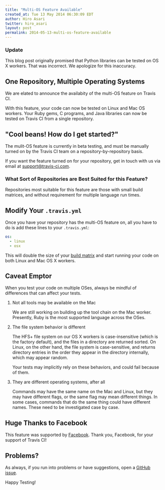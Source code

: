 ```yaml
---
title: "Multi-OS Feature Available"
created_at: Tue 13 May 2014 06:30:09 EDT
author: Hiro Asari
twitter: hiro_asari
layout: post
permalink: 2014-05-13-multi-os-feature-available
---
```


### Update

This blog post originally promised that Python libraries can be tested
on OS X workers.
That was incorrect.
We apologize for this inaccuracy.

## One Repository, Multiple Operating Systems
We are elated to announce the availabity of the multi-OS feature
on Travis CI.

With this feature, your code can now be tested on Linux and Mac OS
workers.
Your Ruby gems, C programs, and Java libraries
can now be tested on Travis CI from a single repository.

## "Cool beans! How do I get started?"
The mulit-OS feature is currently in beta testing, and
must be manually turned on by the Travis CI team on a
repository-by-repository basis.

If you want the feature turned on for your repository, get in
touch with us via email at [support@travis-ci.com](mailto:support@travis-ci.com).

### What Sort of Repositories are Best Suited for this Feature?

Repositories most suitable for this feature are those with small build
matrices, and without requirement for multiple language run times.

## Modify Your `.travis.yml`
Once you have your repository has the multi-OS feature on, all you
have to do is add these lines to your `.travis.yml`:

```yaml
os:
  - linux
  - osx
```

This will double the size of your [build matrix](http://docs.travis-ci.com/user/build-configuration/#The-Build-Matrix)
and start running your code on both Linux and Mac OS X workers.

## Caveat Emptor
When you test your code on multiple OSes, always be mindful of differences
that can affect your tests.

1. Not all tools may be available on the Mac

	We are still working on building up the tool chain on the Mac worker.
	Presently, Ruby is the most supported language across the OSes.

1. The file system behavior is different

	The HFS+ file system on our OS X workers is case-insensitive (which is the factory default),
	and the files in a directory are returned sorted.
	On Linux, on the other hand, the file system is case-sensitive, and returns directory entries in
	the order they appear in the directory internally, which may appear random.

	Your tests may implicitly rely on these behaviors, and could fail because of them.

1. They are different operating systems, after all

	Commands may have the same name on the Mac and Linux, but they may have different flags,
	or the same flag may mean different things.
	In some cases, commands that do the same thing could have different names.
	These need to be investigated case by case.

## Huge Thanks to Facebook

This feature was supported by [Facebook](https://code.facebook.com/).
Thank you, Facebook, for your support of Travis CI!

## Problems?
As always, if you run into problems or have suggestions, open a [GitHub issue](https://github.com/travis-ci/travis-ci/issues/new).

Happy Testing!
